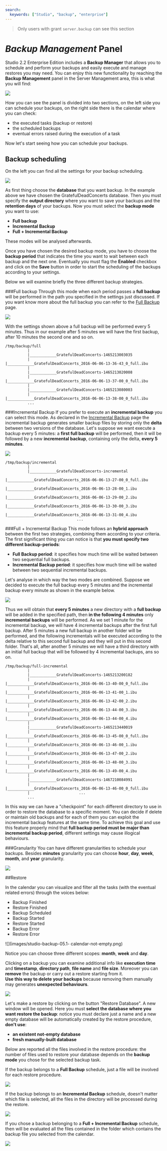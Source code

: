 ```yaml
---
search:
  keywords: ["Studio", "backup", "enterprise"]
---
```


> Only users with grant `server.backup` can see this section 

# _Backup Management_ Panel

Studio 2.2 Enterprise Edition includes a **Backup Manager** that allows you to schedule and perform your backups and easily execute and manage restores you may need.
You can enjoy this new functionality by reaching the **Backup Management** panel in the Server Management area, this is what you will find:

![](./images/studio-backup-00-fresh-scheduler.png)

How you can see the panel is divided into two sections, on the left side you can schedule your backups, on the right side there is the calendar where you can check:

- the executed tasks (backup or restore)
- the scheduled backups
- eventual errors raised during the execution of a task

Now let's start seeing how you can schedule your backups.

## Backup scheduling

On the left you can find all the settings for your backup scheduling.

![](./images/studio-backup-01-backup-scheduler-right-panel.png)

As first thing choose the **database** that you want backup. In the example above we have chosen the GratefulDeadConcerts database.
Then you must specify the **output directory** where you want to save your backups and the **retention days** of your backups.
Now you must select the **backup mode** you want to use:

- **Full backup**
- **Incremental Backup**
- **Full + Incremental Backup**

These modes will be analysed afterwards.

Once you have chosen the desired backup mode, you have to choose the **backup period** that indicates the time you want to wait between each backup and the next one.
Eventually you must flag the **Enabled** checkbox and click on the **Save** button in order to start the scheduling of the backups according to your settings.

Below we will examine briefly the three different backup strategies.

###Full backup
Through this mode when each period passes a **full backup** will be performed in the path you specified in the settings just discussed.
If you want know more about the full backup you can refer to the [Full Backup](../../admin/Backup-and-Restore.md) page.

![](./images/studio-backup-02-full-backup-scheduling.png)

With the settings shown above a full backup will be performed every 5 minutes. Thus in our example after 5 minutes we will have the first backup, after 10 minutes the second one and so on.

```
/tmp/backup/full
          |
          |____________GratefulDeadConcerts-1465213003035
          |                      |____________GratefulDeadConcerts_2016-06-06-13-36-43_0_full.ibu
          |
          |____________GratefulDeadConcerts-1465213020008
          |                      |____________GratefulDeadConcerts_2016-06-06-13-37-00_0_full.ibu
          |
          |____________GratefulDeadConcerts-1465213080003
          |                      |____________GratefulDeadConcerts_2016-06-06-13-38-00_0_full.ibu
          ...
```

###Incremental Backup
If you prefer to execute an **incremental backup** you can select this mode.
As declared in the [Incremental Backup](../../admin/Incremental-Backup-And-Restore.md) page the incremental backup generates smaller backup files by storing only the **delta** between two versions of the database.
Let's suppose we want execute a backup every 5 minutes: a **first full backup** will be performed, then it will be followed by a new **incremental backup**, containing only the delta, **every 5 minutes**.

![](./images/studio-backup-03-incremental-backup-scheduling.png)

```
/tmp/backup/incremental
          |
          |____________GratefulDeadConcerts-incremental
                                |____________GratefulDeadConcerts_2016-06-06-13-27-00_0_full.ibu
                                |____________GratefulDeadConcerts_2016-06-06-13-28-00_1.ibu
                                |____________GratefulDeadConcerts_2016-06-06-13-29-00_2.ibu
                                |____________GratefulDeadConcerts_2016-06-06-13-30-00_3.ibu
                                |____________GratefulDeadConcerts_2016-06-06-13-31-00_4.ibu
                                ...

```

###Full + Incremental Backup
This mode follows an **hybrid approach** between the first two strategies, combining them according to your criteria. The first significant thing you can notice is that **you must specify two different backup-periods**:

- **Full Backup period**: it specifies how much time will be waited between two sequential full backups.
- **Incremental Backup period**: it specifies how much time will be waited between two sequential incremental backups.

Let's analyse in which way the two modes are combined. Suppose we decided to execute the full backup every 5 minutes and the incremental backup every minute as shown in the example below.

![](./images/studio-backup-04-full-incr-backup-scheduling.png)

Thus we will obtain that **every 5 minutes** a new directory with a **full backup** will be added in the specified path, then **in the following 4 minutes** only **incremental backups** will be performed. As we set 1 minute for the incremental backup, we will have 4 incremental backups after the first full backup.
After 5 minutes a new full backup in another folder will be performed, and the following incrementals will be executed according to the delta relative to this second full backup and they will put in this second folder.
That's all, after another 5 minutes we will have a third directory with an initial full backup that will be followed by 4 incremental backups, ans so on.

```
/tmp/backup/full-incremental
          |
          |____________GratefulDeadConcerts-1465213200182
          |                      |____________GratefulDeadConcerts_2016-06-06-13-40-00_0_full.ibu
          |                      |____________GratefulDeadConcerts_2016-06-06-13-41-00_1.ibu
          |                      |____________GratefulDeadConcerts_2016-06-06-13-42-00_2.ibu
          |                      |____________GratefulDeadConcerts_2016-06-06-13-44-00_3.ibu
          |                      |____________GratefulDeadConcerts_2016-06-06-13-44-00_4.ibu
          |
          |____________GratefulDeadConcerts-1465213440019
          |                      |____________GratefulDeadConcerts_2016-06-06-13-45-00_0_full.ibu
          |                      |____________GratefulDeadConcerts_2016-06-06-13-46-00_1.ibu
          |                      |____________GratefulDeadConcerts_2016-06-06-13-47-00_2.ibu
          |                      |____________GratefulDeadConcerts_2016-06-06-13-48-00_3.ibu
          |                      |____________GratefulDeadConcerts_2016-06-06-13-49-00_4.ibu
          |
          |____________GratefulDeadConcerts-1467210084991
          |                      |____________GratefulDeadConcerts_2016-06-06-13-46-00_0_full.ibu
          |                      ...
          ...
```

In this way we can have a "checkpoint" for each different directory to use in order to restore the database to a specific moment. You can decide if delete or maintain old backups and for each of them you can exploit the incremental backup features at the same time. To achieve this goal and use this feature properly mind that **full backup period must be major than incremental backup period**, different settings may cause illogical behaviours.

###Granularity
You can have different granularities to schedule your backups. Besides **minutes** granularity you can choose **hour**, **day**, **week**, **month**, and **year** granularity.

![](./images/studio-backup-05-granularity.png)

##Restore

In the calendar you can visualize and filter all the tasks (with the eventual related errors) through the voices below:

- Backup Finished
- Restore Finished
- Backup Scheduled
- Backup Started
- Restore Started
- Backup Error
- Restore Error

![](images/studio-backup-05.1- calendar-not-empty.png)

Notice you can choose three different scopes: **month**, **week** and **day**.

Clicking on a backup you can examine additional info like **execution time** and **timestamp**, **directory path**, **file name** and **file size**.
Moreover you can **remove** the backup or carry out a restore starting from it.  
**Use this way to delete your backups** because removing them manually may generates **unexpected behaviours**.

![](./images/studio-backup-06-backup-event.png)

Let's make a restore by clicking on the button "Restore Database". A new window will be opened.
Here you must **select the database where you want restore the backup**: notice you must declare just a name and a new empty database will be automatically created by the restore procedure, **don't use**:

- **an existent not-empty database**
- **fresh manually-built database**

Below are reported all the files involved in the restore procedure: the number of files used to restore your database depends on the **backup mode** you chose for the selected backup task.

If the backup belongs to a **Full Backup** schedule, just a file will be involved for each restore procedure.

![](./images/studio-backup-07-restore-from-full.png)

If the backup belongs to an **Incremental Backup** schedule, doesn't matter which file is selected, all the files in the directory will be processed during the restore.

![](./images/studio-backup-08-restore-from-incremental.png)

If you chose a backup belonging to a **Full + Incremental Backup** schedule, then will be evaluated all the files contained in the folder which contains the backup file you selected from the calendar.

![](./images/studio-backup-09-restore-from-full-incr.png)
